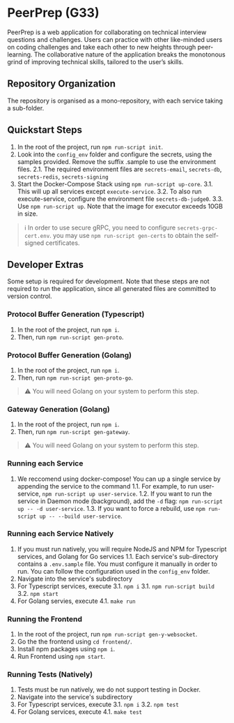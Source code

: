 # PeerPrep (G33)

PeerPrep is a web application for collaborating on technical interview questions and challenges. Users can practice with other like-minded users on coding challenges and take each other to new heights through peer-learning. The collaborative nature of the application breaks the monotonous grind of improving technical skills, tailored to the user’s skills.

## Repository Organization
The repository is organised as a mono-repository, with each service taking a sub-folder.

## Quickstart Steps
1. In the root of the project, run `npm run-script init`.
2. Look into the `config_env` folder and configure the secrets, using the samples provided. Remove the suffix .sample to use the environment files.
  2.1. The required environment files are `secrets-email`, `secrets-db`, `secrets-redis`, `secrets-signing`
3. Start the Docker-Compose Stack using `npm run-script up-core`.
  3.1. This will up all services except `execute-service`.
  3.2. To also run execute-service, configure the environment file `secrets-db-judge0`.
  3.3. Use `npm run-script up`. Note that the image for executor exceeds 10GB in size.

> :information_source: In order to use secure gRPC, you need to configure `secrets-grpc-cert.env`. you may use `npm run-script gen-certs` to obtain the self-signed certificates.

## Developer Extras
Some setup is required for development. Note that these steps are not required to run the application, since all generated files are committed to version control.

### Protocol Buffer Generation (Typescript)
1. In the root of the project, run `npm i`.
2. Then, run `npm run-script gen-proto`.

### Protocol Buffer Generation (Golang)
1. In the root of the project, run `npm i`.
2. Then, run `npm run-script gen-proto-go`.

> :warning: You will need Golang on your system to perform this step.

### Gateway Generation (Golang)
1. In the root of the project, run `npm i`.
2. Then, run `npm run-script gen-gateway`.

> :warning: You will need Golang on your system to perform this step.

### Running each Service
1. We reccomend using docker-compose! You can up a single service by appending the service to the command
  1.1. For example, to run user-service, `npm run-script up user-service`.
  1.2. If you want to run the service in Daemon mode (background), add the `-d` flag: `npm run-script up -- -d user-service`.
  1.3. If you want to force a rebuild, use `npm run-script up -- --build user-service`.

### Running each Service Natively
1. If you must run natively, you will require NodeJS and NPM for Typescript services, and Golang for Go services
  1.1. Each service's sub-directory contains a `.env.sample` file. You must configure it manually in order to run. You can follow the configuration used in the `config_env` folder.
2. Navigate into the service's subdirectory
3. For Typescript services, execute
  3.1. `npm i`
  3.1. `npm run-script build`
  3.2. `npm start`
4. For Golang servies, execute
  4.1. `make run`

### Running the Frontend
1. In the root of the project, run `npm run-script gen-y-websocket`.
2. Go the the frontend using `cd frontend/`.
3. Install npm packages using `npm i`.
4. Run Frontend using `npm start`.

### Running Tests (Natively)
1. Tests must be run natively, we do not support testing in Docker.
2. Navigate into the service's subdirectory
3. For Typescript services, execute
  3.1. `npm i`
  3.2. `npm test`
4. For Golang services, execute
  4.1. `make test`
